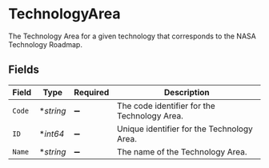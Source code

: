 # TechnologyArea

The Technology Area for a given technology that corresponds to the NASA Technology Roadmap.


## Fields

| Field                                        | Type                                         | Required                                     | Description                                  |
| -------------------------------------------- | -------------------------------------------- | -------------------------------------------- | -------------------------------------------- |
| `Code`                                       | **string*                                    | :heavy_minus_sign:                           | The code identifier for the Technology Area. |
| `ID`                                         | **int64*                                     | :heavy_minus_sign:                           | Unique identifier for the Technology Area.   |
| `Name`                                       | **string*                                    | :heavy_minus_sign:                           | The name of the Technology Area.             |